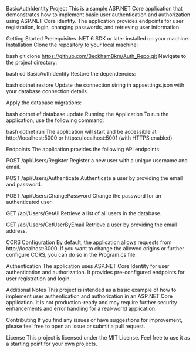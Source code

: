 BasicAuthIdentity Project
This is a sample ASP.NET Core application that demonstrates how to implement basic user authentication and authorization using ASP.NET Core Identity. The application provides endpoints for user registration, login, changing passwords, and retrieving user information.

Getting Started
Prerequisites
.NET 6 SDK or later installed on your machine.
Installation
Clone the repository to your local machine:

bash
git clone https://github.com/BeckhamBkm/Auth_Repo.git
Navigate to the project directory:

bash
cd BasicAuthIdentity
Restore the dependencies:

bash
dotnet restore
Update the connection string in appsettings.json with your database connection details.

Apply the database migrations:

bash
dotnet ef database update
Running the Application
To run the application, use the following command:

bash
dotnet run
The application will start and be accessible at http://localhost:5000 or https://localhost:5001 (with HTTPS enabled).

Endpoints
The application provides the following API endpoints:

POST /api/Users/Register
Register a new user with a unique username and email.

POST /api/Users/Authenticate
Authenticate a user by providing the email and password.

POST /api/Users/ChangePassword
Change the password for an authenticated user.

GET /api/Users/GetAll
Retrieve a list of all users in the database.

GET /api/Users/GetUserByEmail
Retrieve a user by providing the email address.

CORS Configuration
By default, the application allows requests from http://localhost:3000. If you want to change the allowed origins or further configure CORS, you can do so in the Program.cs file.

Authentication
The application uses ASP.NET Core Identity for user authentication and authorization. It provides pre-configured endpoints for user registration and login.

Additional Notes
This project is intended as a basic example of how to implement user authentication and authorization in an ASP.NET Core application. It is not production-ready and may require further security enhancements and error handling for a real-world application.

Contributing
If you find any issues or have suggestions for improvement, please feel free to open an issue or submit a pull request.

License
This project is licensed under the MIT License. Feel free to use it as a starting point for your own projects.